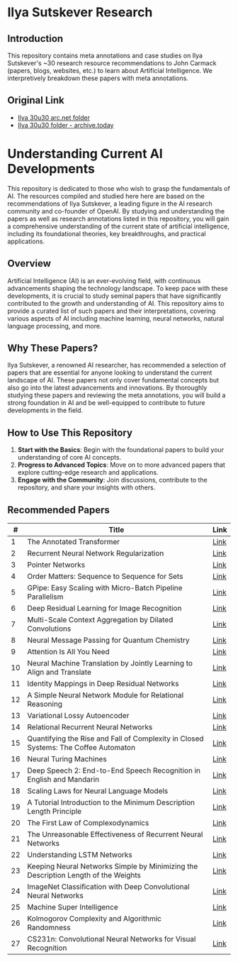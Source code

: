 # Ilya Sutskever Research


## Introduction

This repository contains meta annotations and case studies on Ilya Sutskever's ~30 research resource recommendations to John Carmack (papers, blogs, websites, etc.) to learn about Artificial Intelligence. We interpretively breakdown these papers with meta annotations. 

## Original Link

- [Ilya 30u30 arc.net folder](https://arc.net/folder/D0472A20-9C20-4D3F-B145-D2865C0A9FEE)
- [Ilya 30u30 folder - archive.today](https://archive.is/aciJR)

# Understanding Current AI Developments

This repository is dedicated to those who wish to grasp the fundamentals of AI. The resources compiled and studied here here are based on the recommendations of Ilya Sutskever, a leading figure in the AI research community and co-founder of OpenAI. By studying and understanding the papers as well as research annotations listed in this repository, you will gain a comprehensive understanding of the current state of artificial intelligence, including its foundational theories, key breakthroughs, and practical applications.

## Overview

Artificial Intelligence (AI) is an ever-evolving field, with continuous advancements shaping the technology landscape. To keep pace with these developments, it is crucial to study seminal papers that have significantly contributed to the growth and understanding of AI. This repository aims to provide a curated list of such papers and their interpretations, covering various aspects of AI including machine learning, neural networks, natural language processing, and more.

## Why These Papers?

Ilya Sutskever, a renowned AI researcher, has recommended a selection of papers that are essential for anyone looking to understand the current landscape of AI. These papers not only cover fundamental concepts but also go into the latest advancements and innovations. By thoroughly studying these papers and reviewing the meta annotations, you will build a strong foundation in AI and be well-equipped to contribute to future developments in the field.

## How to Use This Repository

1. **Start with the Basics**: Begin with the foundational papers to build your understanding of core AI concepts.
2. **Progress to Advanced Topics**: Move on to more advanced papers that explore cutting-edge research and applications.
3. **Engage with the Community**: Join discussions, contribute to the repository, and share your insights with others.



## Recommended Papers

| #  | Title                                                                                  | Link                                                                                               |
|----|----------------------------------------------------------------------------------------|----------------------------------------------------------------------------------------------------|
| 1  | The Annotated Transformer                                                              | [Link](https://nlp.seas.harvard.edu/annotated-transformer/)                                        |
| 2  | Recurrent Neural Network Regularization                                                | [Link](https://arxiv.org/pdf/1409.2329)                                                            |
| 3  | Pointer Networks                                                                        | [Link](https://arxiv.org/pdf/1506.03134)                                                           |
| 4  | Order Matters: Sequence to Sequence for Sets                                           | [Link](https://arxiv.org/pdf/1511.06391)                                                           |
| 5  | GPipe: Easy Scaling with Micro-Batch Pipeline Parallelism                               | [Link](https://arxiv.org/pdf/1811.06965)                                                           |
| 6  | Deep Residual Learning for Image Recognition                                            | [Link](https://arxiv.org/pdf/1512.03385)                                                           |
| 7  | Multi-Scale Context Aggregation by Dilated Convolutions                                 | [Link](https://arxiv.org/pdf/1511.07122)                                                           |
| 8  | Neural Message Passing for Quantum Chemistry                                            | [Link](https://arxiv.org/pdf/1704.01212)                                                           |
| 9  | Attention Is All You Need                                                               | [Link](https://arxiv.org/pdf/1706.03762)                                                           |
| 10 | Neural Machine Translation by Jointly Learning to Align and Translate                   | [Link](https://arxiv.org/pdf/1409.0473)                                                            |
| 11 | Identity Mappings in Deep Residual Networks                                             | [Link](https://arxiv.org/pdf/1603.05027)                                                           |
| 12 | A Simple Neural Network Module for Relational Reasoning                                 | [Link](https://arxiv.org/pdf/1706.01427)                                                           |
| 13 | Variational Lossy Autoencoder                                                           | [Link](https://arxiv.org/pdf/1611.02731)                                                           |
| 14 | Relational Recurrent Neural Networks                                                    | [Link](https://arxiv.org/pdf/1806.01822)                                                           |
| 15 | Quantifying the Rise and Fall of Complexity in Closed Systems: The Coffee Automaton     | [Link](https://arxiv.org/pdf/1405.6903)                                                            |
| 16 | Neural Turing Machines                                                                  | [Link](https://arxiv.org/pdf/1410.5401)                                                            |
| 17 | Deep Speech 2: End-to-End Speech Recognition in English and Mandarin                    | [Link](https://arxiv.org/pdf/1512.02595)                                                           |
| 18 | Scaling Laws for Neural Language Models                                                 | [Link](https://arxiv.org/pdf/2001.08361)                                                           |
| 19 | A Tutorial Introduction to the Minimum Description Length Principle                     | [Link](https://arxiv.org/pdf/math/0406077)                                                         |
| 20 | The First Law of Complexodynamics                                                       | [Link](https://scottaaronson.blog/?p=762)                                                          |
| 21 | The Unreasonable Effectiveness of Recurrent Neural Networks                             | [Link](https://karpathy.github.io/2015/05/21/rnn-effectiveness/)                                   |
| 22 | Understanding LSTM Networks                                                             | [Link](https://colah.github.io/posts/2015-08-Understanding-LSTMs/)                                 |
| 23 | Keeping Neural Networks Simple by Minimizing the Description Length of the Weights      | [Link](https://www.cs.toronto.edu/~fritz/absps/colt93.pdf)                                         |
| 24 | ImageNet Classification with Deep Convolutional Neural Networks                         | [Link](https://proceedings.neurips.cc/paper_files/paper/2012/file/c399862d3b9d6b76c8436e924a68c45b-Paper.pdf) |
| 25 | Machine Super Intelligence                                                              | [Link](http://vetta.org/documents/Machine_Super_Intelligence.pdf)                                  |
| 26 | Kolmogorov Complexity and Algorithmic Randomness                                        | [Link](https://www.lirmm.fr/~ashen/kolmbook-eng-scan.pdf)                                          |
| 27 | CS231n: Convolutional Neural Networks for Visual Recognition                            | [Link](https://cs231n.github.io/)                                                                  |
